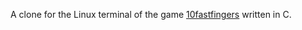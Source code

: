 A clone for the Linux terminal of the game [10fastfingers](https://10fastfingers.com/) written in C.
